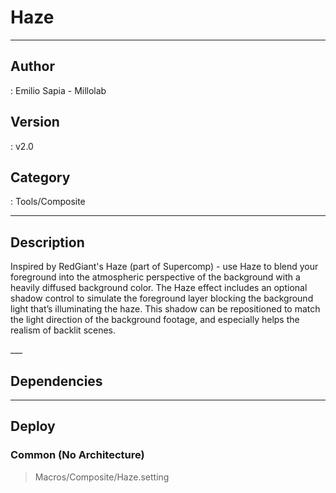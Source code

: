 # Haze
___

## Author
 : Emilio Sapia - Millolab

## Version
 : v2.0

## Category
 : Tools/Composite
___

## Description
<p>Inspired by RedGiant's Haze (part of Supercomp) - use Haze to blend your foreground into the atmospheric perspective of the background with a heavily diffused background color. The Haze effect includes an optional shadow control to simulate the foreground layer blocking the background light that’s illuminating the haze. This shadow can be repositioned to match the light direction of the background footage, and especially helps the realism of backlit scenes.</p>___

## Dependencies


___

## Deploy

### Common (No Architecture)

> Macros/Composite/Haze.setting  
